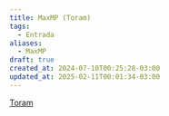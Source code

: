 ```yaml
---
title: MaxMP (Toram)
tags:
  - Entrada
aliases:
  - MaxMP
draft: true
created_at: 2024-07-10T00:25:28-03:00
updated_at: 2025-02-11T00:01:34-03:00
---
```


[Toram](../../26/entrada/Toram.md)
